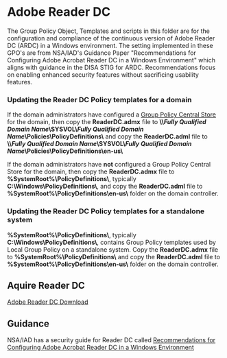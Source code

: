 # Adobe Reader DC

The Group Policy Object, Templates and scripts in this folder are for the configuration and  compliance of the continuous version of Adobe Reader DC (ARDC) in a Windows environment. The  setting implemented in these GPO's are from NSA/IAD's Guidance Paper "Recommendations for Configuring Adobe Acrobat Reader DC in a Windows Environment" which aligns with guidance in the DISA STIG for ARDC. Recommendations focus on enabling enhanced security features without sacrificing usability features.

### Updating the Reader DC Policy templates for a domain 

If the domain administrators have configured a [Group Policy Central Store](https://support.microsoft.com/en-us/kb/929841) for the domain, then copy the **ReaderDC.admx** file to **\\\\_Fully Qualified Domain Name_\SYSVOL\\_Fully Qualified Domain Name_\Policies\PolicyDefinitions\\** and copy the **ReaderDC.adml** file to **\\\\_Fully Qualified Domain Name_\SYSVOL\\_Fully Qualified Domain Name_\Policies\PolicyDefinitions\en-us\\**

If the domain administrators have **not** configured a Group Policy Central Store for the domain, then copy the **ReaderDC.admx** file to **%SystemRoot%\PolicyDefinitions\\**, typically **C:\Windows\PolicyDefinitions\\**, and copy the **ReaderDC.adml** file to **%SystemRoot%\PolicyDefinitions\en-us\\** folder on the domain controller.

### Updating the Reader DC Policy templates for a standalone system 

**%SystemRoot%\PolicyDefinitions\\**, typically **C:\Windows\PolicyDefinitions\\**, contains Group Policy templates used by Local Group Policy on a standalone system. Copy the **ReaderDC.admx** file to **%SystemRoot%\PolicyDefinitions\\** and copy the **ReaderDC.adml** file  to **%SystemRoot%\PolicyDefinitions\en-us\\** folder on the domain controller.

## Aquire Reader DC
[Adobe Reader DC Download](https://get.adobe.com/reader/)

## Guidance
NSA/IAD has a security guide for Reader DC called [Recommendations for Configuring Adobe Acrobat Reader DC in a Windows Environment](https://www.iad.gov:8443/iad/library/ia-guidance/security-configuration/applications/recommendations-for-configuring-adobe-acrobat-reader-dc-in-a-windows-environment.cfm)